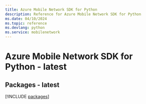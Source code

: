 ```yaml
---
title: Azure Mobile Network SDK for Python
description: Reference for Azure Mobile Network SDK for Python
ms.date: 04/10/2024
ms.topic: reference
ms.devlang: python
ms.service: mobilenetwork
---
```

# Azure Mobile Network SDK for Python - latest
## Packages - latest
[!INCLUDE [packages](mobile-network-index.md)]